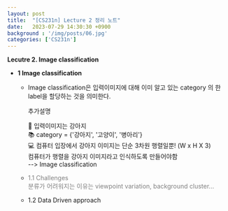 ```yaml
---
layout: post
title:  "[CS231n] Lecture 2 정리 노트"
date:   2023-07-29 14:30:30 +0900
background : '/img/posts/06.jpg'
categories: ['CS231n']
---
```


**Lecutre 2. Image classification**
* __1 Image classification__
    *   Image classification은 입력이미지에 대해 이미 알고 있는 category 의 한 label을 할당하는 것을 의미한다.

        
        추가설명

        :dog: 입력이미지는 강아지  
        :books: category = {'강아지', '고양이', '병아리'}  
        :computer: 컴퓨터 입장에서 강아지 이미지는 단순 3차원 행렬일뿐! (W x H X 3)  
        컴퓨터가 행렬을 강아지 이미지라고 인식하도록 만들어야함  
        --> Image classification


    *  <span style = "color:#808080">1.1 Challenges  
        분류가 어려워지는 이유는 viewpoint variation, background cluster...</span>
    
    * 1.2 Data Driven approach


    



